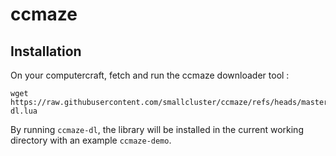 # ccmaze

## Installation

On your computercraft, fetch and run the ccmaze downloader tool :

```shell
wget https://raw.githubusercontent.com/smallcluster/ccmaze/refs/heads/master/ccmaze-dl.lua
```

By running `ccmaze-dl`, the library will be installed in the current working directory with an example `ccmaze-demo`.